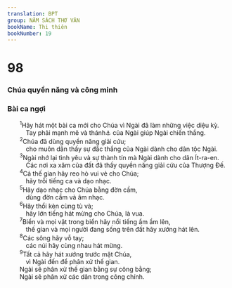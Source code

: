 ```yaml
---
translation: BPT
group: NĂM SÁCH THƠ VĂN
bookName: Thi thiên 
bookNumber: 19
---
```


<div class="title"><h1>98</h1><h3>Chúa quyền năng và công minh</h3><h3>Bài ca ngợi</h3></div>
<span class="verse thi_98_1">  <sup>1</sup>Hãy hát một bài ca mới cho Chúa vì Ngài đã làm những việc diệu kỳ.<br/>   Tay phải mạnh mẽ và thánh<a data-toggle="tooltip" data-placement="bottom" title="Câu nầy mô tả Thượng Đế là vua và chiến sĩ. Tay phải tiêu biểu cho quyền năng và sức mạnh của Ngài, còn “thánh” có thể là nguyên tắc tẩy uế mà dân Ít-ra-en làm trước khi ra trận.">⚓</a> của Ngài giúp Ngài chiến thắng.<br/></span>
<span class="verse thi_98_2">  <sup>2</sup>Chúa đã dùng quyền năng giải cứu;<br/>   cho muôn dân thấy sự đắc thắng của Ngài dành cho dân tộc Ngài.<br/></span>
<span class="verse thi_98_3">  <sup>3</sup>Ngài nhớ lại tình yêu và sự thành tín mà Ngài dành cho dân Ít-ra-en.<br/>   Các nơi xa xăm của đất đã thấy quyền năng giải cứu của Thượng Đế.<br/></span>
<span class="verse thi_98_4">  <sup>4</sup>Cả thế gian hãy reo hò vui vẻ cho Chúa;<br/>   hãy trỗi tiếng ca và dạo nhạc.<br/></span>
<span class="verse thi_98_5">  <sup>5</sup>Hãy dạo nhạc cho Chúa bằng đờn cầm,<br/>   dùng đờn cầm và âm nhạc.<br/></span>
<span class="verse thi_98_6">  <sup>6</sup>Hãy thổi kèn cùng tù và;<br/>   hãy lớn tiếng hát mừng cho Chúa, là vua.<br/></span>
<span class="verse thi_98_7">  <sup>7</sup>Biển và mọi vật trong biển hãy nổi tiếng ầm ầm lên,<br/>   thế gian và mọi người đang sống trên đất hãy xướng hát lên.<br/></span>
<span class="verse thi_98_8">  <sup>8</sup>Các sông hãy vỗ tay;<br/>   các núi hãy cùng nhau hát mừng.<br/></span>
<span class="verse thi_98_9">  <sup>9</sup>Tất cả hãy hát xướng trước mặt Chúa,<br/>   vì Ngài đến để phân xử thế gian.<br/>  Ngài sẽ phân xử thế gian bằng sự công bằng;<br/>  Ngài sẽ phân xử các dân trong công chính.<br/></span>
